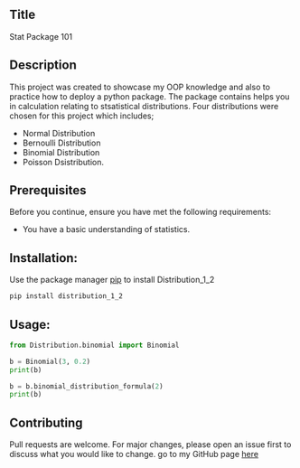 ## Title

Stat Package 101

## Description

This project was created to showcase my OOP knowledge and also to
practice how to deploy a python package. The package contains helps you 
in calculation relating to stsatistical distributions. Four distributions were
 chosen for this project which includes; 
* Normal Distribution
* Bernoulli Distribution
* Binomial Distribution
* Poisson Dsistribution.

## Prerequisites

Before you continue, ensure you have met the following requirements:

* You have a basic understanding of statistics.

## Installation:
Use the package manager [pip](https://pip.pypa.io/en/stable/) to install Distribution_1_2
```bash
pip install distribution_1_2
```
## Usage:

```python
from Distribution.binomial import Binomial

b = Binomial(3, 0.2)
print(b)

b = b.binomial_distribution_formula(2)
print(b)
```
## Contributing
Pull requests are welcome. For major changes, please open an issue first to discuss what you would like to change.
go to my GitHub page [here](https://github.com/oluwatomsin)

